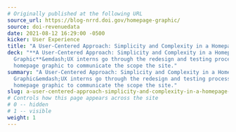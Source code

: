```yaml
---
# Originally published at the following URL
source_url: https://blog-nrrd.doi.gov/homepage-graphic/
source: doi-revenuedata
date: 2021-08-12 16:29:00 -0500
kicker: User Experience
title: "A User-Centered Approach: Simplicity and Complexity in a Homepage Graphic"
deck: "**A User-Centered Approach: Simplicity and Complexity in a Homepage
  Graphic**&emdash;UX interns go through the redesign and testing process of a
  homepage graphic to communicate the scope the site."
summary: "A User-Centered Approach: Simplicity and Complexity in a Homepage
  Graphic&emdash;UX interns go through the redesign and testing process of a
  homepage graphic to communicate the scope the site."
slug: a-user-centered-approach-simplicity-and-complexity-in-a-homepage-graphic
# Controls how this page appears across the site
# 0 -- hidden
# 1 -- visible
weight: 1
---
```

